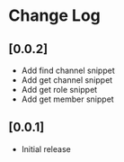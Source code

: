 # Change Log

## [0.0.2]
- Add find channel snippet
- Add get channel snippet
- Add get role snippet
- Add get member snippet

## [0.0.1]

- Initial release
